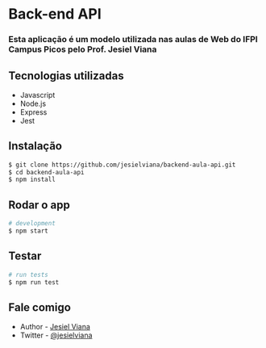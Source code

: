 
# Back-end API 

### Esta aplicação é um modelo utilizada nas aulas de Web do IFPI Campus Picos pelo Prof. Jesiel Viana

## Tecnologias utilizadas
- Javascript
- Node.js
- Express
- Jest

## Instalação

```bash
$ git clone https://github.com/jesielviana/backend-aula-api.git
$ cd backend-aula-api
$ npm install
```

## Rodar o app

```bash
# development
$ npm start
```

## Testar

```bash
# run tests
$ npm run test
```
## Fale comigo

- Author - [Jesiel Viana](https://jesielviana.com)
- Twitter - [@jesielviana](https://twitter.com/jesielviana)

